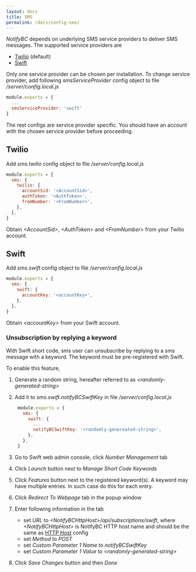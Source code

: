 ```yaml
---
layout: docs
title: SMS
permalink: /docs/config-sms/
---
```


_NotifyBC_ depends on underlying SMS service providers to deliver SMS messages. The supported service providers are

- [Twilio](https://twilio.com/) (default)
- [Swift](https://www.swiftsmsgateway.com)

Only one service provider can be chosen per installation. To change service provider, add following _smsServiceProvider_ config object to file _/server/config.local.js_

```js
module.exports = {
  ...
  smsServiceProvider: 'swift'
}
```

The rest configs are service provider specific. You should have an account with the chosen service provider before proceeding.

## Twilio

Add _sms.twilio_ config object to file _/server/config.local.js_

```js
module.exports = {
  sms: {
    twilio: {
      accountSid: '<AccountSid>',
      authToken: '<AuthToken>',
      fromNumber: '<FromNumber>',
    },
  },
}
```

Obtain _\<AccountSid\>_, _\<AuthToken\>_ and _\<FromNumber\>_ from your Twilio account.

## Swift

Add _sms.swift_ config object to file _/server/config.local.js_

```js
module.exports = {
  sms: {
    swift: {
      accountKey: '<accountKey>',
    },
  },
}
```

Obtain _\<accountKey\>_ from your Swift account.

### Unsubscription by replying a keyword

With Swift short code, sms user can unsubscribe by replying to a sms message with a keyword. The keyword must be pre-registered with Swift.

To enable this feature, 

1. Generate a random string, hereafter referred to as *\<randomly-generated-string\>*
2. Add it to _sms.swift.notifyBCSwiftKey_ in file _/server/config.local.js_

   ```js
    module.exports = {
      sms: {
        swift: {
          ...
          notifyBCSwiftKey: '<randomly-genereated-string>',
        },
      },
    }
   ```
3. Go to Swift web admin console, click *Number Management* tab
4. Click *Launch* button next to *Manage Short Code Keywords* 
5. Click *Features* button next to the registered keyword(s). A keyword may have multiple entries. In such case do this for each entry.
6. Click *Redirect To Webpage* tab in the popup window
7. Enter following information in the tab
   * set *URL* to *\<NotifyBCHttpHost\>/api/subscriptions/swift*, where *\<NotifyBCHttpHost\>* is NotifyBC HTTP host name and should be the same as [HTTP Host](../config-httpHost/) config
   * set *Method* to *POST*
   * set *Custom Parameter 1 Name* to *notifyBCSwiftKey*
   * set *Custom Parameter 1 Value* to *\<randomly-generated-string\>*
8. Click *Save Changes* button and then *Done*
